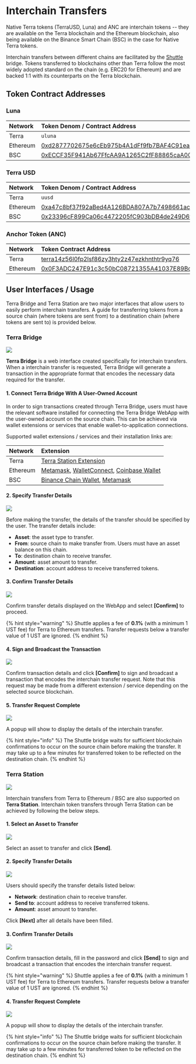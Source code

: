 # Interchain Transfers

Native Terra tokens \(TerraUSD, Luna\) and ANC are interchain tokens -- they are available on the Terra blockchain and the Ethereum blockchain, also being available on the Binance Smart Chain \(BSC\) in the case for Native Terra tokens.

Interchain transfers between different chains are facilitated by the [Shuttle](https://github.com/terra-project/shuttle) bridge. Tokens transferred to blockchains other than Terra follow the most widely adopted standard on the chain \(e.g. ERC20 for Ethereum\) and are backed 1:1 with its counterparts on the Terra blockchain.

## Token Contract Addresses

### Luna

| Network | Token Denom / Contract Address |
| :--- | :--- |
| Terra | `uluna` |
| Ethereum | [0xd2877702675e6cEb975b4A1dFf9fb7BAF4C91ea9](https://etherscan.io/address/0xd2877702675e6cEb975b4A1dFf9fb7BAF4C91ea9) |
| BSC | [0xECCF35F941Ab67FfcAA9A1265C2fF88865caA005](https://bscscan.com/address/0xECCF35F941Ab67FfcAA9A1265C2fF88865caA005) |

### Terra USD

| Network | Token Denom / Contract Address |
| :--- | :--- |
| Terra | `uusd` |
| Ethereum | [0xa47c8bf37f92aBed4A126BDA807A7b7498661acD](https://etherscan.io/address/0xa47c8bf37f92aBed4A126BDA807A7b7498661acD) |
| BSC | [0x23396cF899Ca06c4472205fC903bDB4de249D6fC](https://bscscan.com/address/0x23396cF899Ca06c4472205fC903bDB4de249D6fC) |

### Anchor Token \(ANC\)

| Network | Token Contract Address |
| :--- | :--- |
| Terra | [terra14z56l0fp2lsf86zy3hty2z47ezkhnthtr9yq76](https://finder.terra.money/columbus-4/address/terra14z56l0fp2lsf86zy3hty2z47ezkhnthtr9yq76) |
| Ethereum | [0x0F3ADC247E91c3c50bC08721355A41037E89Bc20](https://etherscan.io/address/0x0F3ADC247E91c3c50bC08721355A41037E89Bc20) |

## User Interfaces / Usage

Terra Bridge and Terra Station are two major interfaces that allow users to easily perform interchain transfers. A guide for transferring tokens from a source chain \(where tokens are sent from\) to a destination chain \(where tokens are sent to\) is provided below.

### Terra Bridge

![](../.gitbook/assets/screen-shot-2021-03-22-at-2.09.13-pm.png)

**Terra Bridge** is a web interface created specifically for interchain transfers. When a interchain transfer is requested, Terra Bridge will generate a transaction in the appropriate format that encodes the necessary data required for the transfer.

#### 1. Connect Terra Bridge With A User-Owned Account

In order to sign transactions created through Terra Bridge, users must have the relevant software installed for connecting the Terra Bridge WebApp with the user-owned account on the source chain. This can be achieved via wallet extensions or services that enable wallet-to-application connections.

 Supported wallet extensions / services and their installation links are:

| Network | Extension |
| :--- | :--- |
| Terra | [Terra Station Extension](https://chrome.google.com/webstore/detail/terra-station/aiifbnbfobpmeekipheeijimdpnlpgpp?hl=en) |
| Ethereum | [Metamask](https://chrome.google.com/webstore/detail/metamask/nkbihfbeogaeaoehlefnkodbefgpgknn), [WalletConnect](https://walletconnect.org/), [Coinbase Wallet](https://wallet.coinbase.com/) |
| BSC | [Binance Chain Wallet](https://chrome.google.com/webstore/detail/binance-chain-wallet/fhbohimaelbohpjbbldcngcnapndodjp?hl=en), [Metamask](https://chrome.google.com/webstore/detail/metamask/nkbihfbeogaeaoehlefnkodbefgpgknn) |

#### 2. Specify Transfer Details

![](../.gitbook/assets/screen-shot-2021-03-22-at-2.39.37-pm.png)

Before making the transfer, the details of the transfer should be specified by the user. The transfer details include:

* **Asset**: the asset type to transfer.
* **From**: source chain to make transfer from. Users must have an asset balance on this chain.
* **To**: destination chain to receive transfer.
* **Amount**: asset amount to transfer.
* **Destination**: account address to receive transferred tokens.

#### 3. Confirm Transfer Details

![](../.gitbook/assets/screen-shot-2021-03-22-at-2.38.50-pm.png)

Confirm transfer details displayed on the WebApp and select **\[Confirm\]** to proceed.

{% hint style="warning" %}
Shuttle applies a fee of **0.1%** \(with a minimum 1 UST fee\) for Terra to Ethereum transfers. Transfer requests below a transfer value of 1 UST are ignored.
{% endhint %}

#### 4. Sign and Broadcast the Transaction

![](../.gitbook/assets/screen-shot-2021-03-22-at-2.41.28-pm.png)

Confirm transaction details and click **\[Confirm\]** to sign and broadcast a transaction that encodes the interchain transfer request. Note that this request may be made from a different extension / service depending on the selected source blockchain.

#### 5. Transfer Request Complete

![](../.gitbook/assets/screen-shot-2021-03-22-at-2.45.38-pm.png)

A popup will show to display the details of the interchain transfer.

{% hint style="info" %}
The Shuttle bridge waits for sufficient blockchain confirmations to occur on the source chain before making the transfer. It may take up to a few minutes for transferred token to be reflected on the destination chain.
{% endhint %}

### 

### Terra Station

![](../.gitbook/assets/screen-shot-2021-03-22-at-3.29.13-pm.png)

Interchain transfers from Terra to Ethereum / BSC are also supported on **Terra Station**. Interchain token transfers through Terra Station can be achieved by following the below steps.

#### 1. Select an Asset to Transfer

![](../.gitbook/assets/screen-shot-2021-03-22-at-3.29.53-pm.png)

Select an asset to transfer and click **\[Send\]**.

#### 2. Specify Transfer Details

![](../.gitbook/assets/screen-shot-2021-03-22-at-3.31.33-pm.png)

Users should specify the transfer details listed below:

* **Network**: destination chain to receive transfer.
* **Send to**: account address to receive transferred tokens.
* **Amount**: asset amount to transfer.

Click **\[Next\]** after all details have been filled.

#### 3. Confirm Transfer Details

![](../.gitbook/assets/screen-shot-2021-03-22-at-3.35.34-pm.png)

Confirm transaction details, fill in the password and click **\[Send\]** to sign and broadcast a transaction that encodes the interchain transfer request.

{% hint style="warning" %}
Shuttle applies a fee of **0.1%** \(with a minimum 1 UST fee\) for Terra to Ethereum transfers. Transfer requests below a transfer value of 1 UST are ignored.
{% endhint %}

#### 4. Transfer Request Complete

![](../.gitbook/assets/screen-shot-2021-03-22-at-3.37.51-pm.png)

A popup will show to display the details of the interchain transfer.

{% hint style="info" %}
The Shuttle bridge waits for sufficient blockchain confirmations to occur on the source chain before making the transfer. It may take up to a few minutes for transferred token to be reflected on the destination chain.
{% endhint %}

